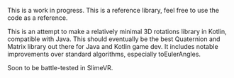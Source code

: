 This is a work in progress. This is a reference library, feel free to use the code as a reference.

This is an attempt to make a relatively minimal 3D rotations library in Kotlin, compatible with Java.
This should eventually be the best Quaternion and Matrix library out there for Java and Kotlin game dev.
It includes notable improvements over standard algorithms, especially toEulerAngles.

Soon to be battle-tested in SlimeVR.
